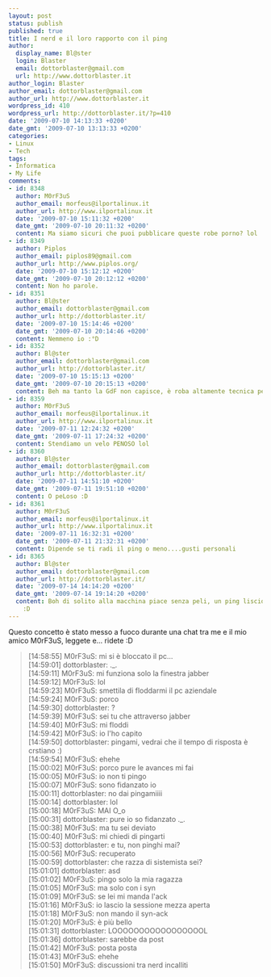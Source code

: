 ```yaml
---
layout: post
status: publish
published: true
title: I nerd e il loro rapporto con il ping
author:
  display_name: Bl@ster
  login: Blaster
  email: dottorblaster@gmail.com
  url: http://www.dottorblaster.it
author_login: Blaster
author_email: dottorblaster@gmail.com
author_url: http://www.dottorblaster.it
wordpress_id: 410
wordpress_url: http://dottorblaster.it/?p=410
date: '2009-07-10 14:13:33 +0200'
date_gmt: '2009-07-10 13:13:33 +0200'
categories:
- Linux
- Tech
tags:
- Informatica
- My Life
comments:
- id: 8348
  author: M0rF3uS
  author_email: morfeus@ilportalinux.it
  author_url: http://www.ilportalinux.it
  date: '2009-07-10 15:11:32 +0200'
  date_gmt: '2009-07-10 20:11:32 +0200'
  content: Ma siamo sicuri che puoi pubblicare queste robe porno? lol
- id: 8349
  author: Piplos
  author_email: piplos89@gmail.com
  author_url: http://www.piplos.org/
  date: '2009-07-10 15:12:12 +0200'
  date_gmt: '2009-07-10 20:12:12 +0200'
  content: Non ho parole.
- id: 8351
  author: Bl@ster
  author_email: dottorblaster@gmail.com
  author_url: http://dottorblaster.it/
  date: '2009-07-10 15:14:46 +0200'
  date_gmt: '2009-07-10 20:14:46 +0200'
  content: Nemmeno io :°D
- id: 8352
  author: Bl@ster
  author_email: dottorblaster@gmail.com
  author_url: http://dottorblaster.it/
  date: '2009-07-10 15:15:13 +0200'
  date_gmt: '2009-07-10 20:15:13 +0200'
  content: Beh ma tanto la GdF non capisce, è roba altamente tecnica per loro :D
- id: 8359
  author: M0rF3uS
  author_email: morfeus@ilportalinux.it
  author_url: http://www.ilportalinux.it
  date: '2009-07-11 12:24:32 +0200'
  date_gmt: '2009-07-11 17:24:32 +0200'
  content: Stendiamo un velo PENOSO lol
- id: 8360
  author: Bl@ster
  author_email: dottorblaster@gmail.com
  author_url: http://dottorblaster.it/
  date: '2009-07-11 14:51:10 +0200'
  date_gmt: '2009-07-11 19:51:10 +0200'
  content: O peLoso :D
- id: 8361
  author: M0rF3uS
  author_email: morfeus@ilportalinux.it
  author_url: http://www.ilportalinux.it
  date: '2009-07-11 16:32:31 +0200'
  date_gmt: '2009-07-11 21:32:31 +0200'
  content: Dipende se ti radi il ping o meno....gusti personali
- id: 8365
  author: Bl@ster
  author_email: dottorblaster@gmail.com
  author_url: http://dottorblaster.it/
  date: '2009-07-14 14:14:20 +0200'
  date_gmt: '2009-07-14 19:14:20 +0200'
  content: Boh di solito alla macchina piace senza peli, un ping liscio, senza interferenze
    :D
---
```

<p>Questo concetto è stato messo a fuoco durante una chat tra me e il mio amico M0rF3uS, leggete e... ridete :D</p>
<blockquote><p>[14:58:55] M0rF3uS: mi si è bloccato il pc...<br />
[14:59:01] dottorblaster: ._.<br />
[14:59:11] M0rF3uS: mi funziona solo la finestra jabber<br />
[14:59:12] M0rF3uS: lol<br />
[14:59:23] M0rF3uS: smettila di floddarmi il pc aziendale<br />
[14:59:24] M0rF3uS: porco<br />
[14:59:30] dottorblaster: ?<br />
[14:59:39] M0rF3uS: sei tu che attraverso jabber<br />
[14:59:40] M0rF3uS: mi floddi<br />
[14:59:42] M0rF3uS: io l'ho capito<br />
[14:59:50] dottorblaster: pingami, vedrai che il tempo di risposta è crstiano :)<br />
[14:59:54] M0rF3uS: ehehe<br />
[15:00:02] M0rF3uS: porco pure le avances mi fai<br />
[15:00:05] M0rF3uS: io non ti pingo<br />
[15:00:07] M0rF3uS: sono fidanzato io<br />
[15:00:11] dottorblaster: no dai pingamiiii<br />
[15:00:14] dottorblaster: lol<br />
[15:00:18] M0rF3uS: MAI O_o<br />
[15:00:31] dottorblaster: pure io so fidanzato ._.<br />
[15:00:38] M0rF3uS: ma tu sei deviato<br />
[15:00:40] M0rF3uS: mi chiedi di pingarti<br />
[15:00:53] dottorblaster: e tu, non pinghi mai?<br />
[15:00:56] M0rF3uS: recuperato<br />
[15:00:59] dottorblaster: che razza di sistemista sei?<br />
[15:01:01] dottorblaster: asd<br />
[15:01:02] M0rF3uS: pingo solo la mia ragazza<br />
[15:01:05] M0rF3uS: ma solo con i syn<br />
[15:01:09] M0rF3uS: se lei mi manda l'ack<br />
[15:01:16] M0rF3uS: io lascio la sessione mezza aperta<br />
[15:01:18] M0rF3uS: non mando il syn-ack<br />
[15:01:20] M0rF3uS: è più bello<br />
[15:01:31] dottorblaster: LOOOOOOOOOOOOOOOOOL<br />
[15:01:36] dottorblaster: sarebbe da post<br />
[15:01:42] M0rF3uS: posta posta<br />
[15:01:43] M0rF3uS: ehehe<br />
[15:01:50] M0rF3uS: discussioni tra nerd incalliti</p></blockquote>
